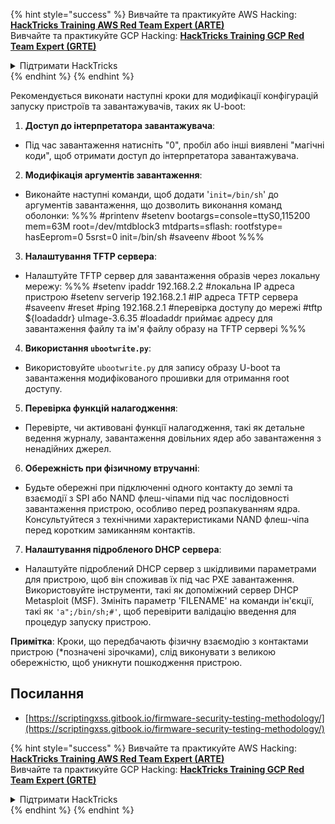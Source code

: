 {% hint style="success" %}
Вивчайте та практикуйте AWS Hacking:<img src="/.gitbook/assets/arte.png" alt="" data-size="line">[**HackTricks Training AWS Red Team Expert (ARTE)**](https://training.hacktricks.xyz/courses/arte)<img src="/.gitbook/assets/arte.png" alt="" data-size="line">\
Вивчайте та практикуйте GCP Hacking: <img src="/.gitbook/assets/grte.png" alt="" data-size="line">[**HackTricks Training GCP Red Team Expert (GRTE)**<img src="/.gitbook/assets/grte.png" alt="" data-size="line">](https://training.hacktricks.xyz/courses/grte)

<details>

<summary>Підтримати HackTricks</summary>

* Перевірте [**плани підписки**](https://github.com/sponsors/carlospolop)!
* **Приєднуйтесь до** 💬 [**групи Discord**](https://discord.gg/hRep4RUj7f) або [**групи Telegram**](https://t.me/peass) або **слідкуйте** за нами в **Twitter** 🐦 [**@hacktricks\_live**](https://twitter.com/hacktricks\_live)**.**
* **Діліться хакерськими трюками, надсилаючи PR до** [**HackTricks**](https://github.com/carlospolop/hacktricks) та [**HackTricks Cloud**](https://github.com/carlospolop/hacktricks-cloud) репозиторіїв на GitHub.

</details>
{% endhint %}
{% endhint %}

Рекомендується виконати наступні кроки для модифікації конфігурацій запуску пристроїв та завантажувачів, таких як U-boot:

1. **Доступ до інтерпретатора завантажувача**:
- Під час завантаження натисніть "0", пробіл або інші виявлені "магічні коди", щоб отримати доступ до інтерпретатора завантажувача.

2. **Модифікація аргументів завантаження**:
- Виконайте наступні команди, щоб додати '`init=/bin/sh`' до аргументів завантаження, що дозволить виконання команд оболонки:
%%%
#printenv
#setenv bootargs=console=ttyS0,115200 mem=63M root=/dev/mtdblock3 mtdparts=sflash:<partitiionInfo> rootfstype=<fstype> hasEeprom=0 5srst=0 init=/bin/sh
#saveenv
#boot
%%%

3. **Налаштування TFTP сервера**:
- Налаштуйте TFTP сервер для завантаження образів через локальну мережу:
%%%
#setenv ipaddr 192.168.2.2 #локальна IP адреса пристрою
#setenv serverip 192.168.2.1 #IP адреса TFTP сервера
#saveenv
#reset
#ping 192.168.2.1 #перевірка доступу до мережі
#tftp ${loadaddr} uImage-3.6.35 #loadaddr приймає адресу для завантаження файлу та ім'я файлу образу на TFTP сервері
%%%

4. **Використання `ubootwrite.py`**:
- Використовуйте `ubootwrite.py` для запису образу U-boot та завантаження модифікованого прошивки для отримання root доступу.

5. **Перевірка функцій налагодження**:
- Перевірте, чи активовані функції налагодження, такі як детальне ведення журналу, завантаження довільних ядер або завантаження з ненадійних джерел.

6. **Обережність при фізичному втручанні**:
- Будьте обережні при підключенні одного контакту до землі та взаємодії з SPI або NAND флеш-чіпами під час послідовності завантаження пристрою, особливо перед розпакуванням ядра. Консультуйтеся з технічними характеристиками NAND флеш-чіпа перед коротким замиканням контактів.

7. **Налаштування підробленого DHCP сервера**:
- Налаштуйте підроблений DHCP сервер з шкідливими параметрами для пристрою, щоб він споживав їх під час PXE завантаження. Використовуйте інструменти, такі як допоміжний сервер DHCP Metasploit (MSF). Змініть параметр 'FILENAME' на команди ін'єкції, такі як `'a";/bin/sh;#'`, щоб перевірити валідацію введення для процедур запуску пристрою.

**Примітка**: Кроки, що передбачають фізичну взаємодію з контактами пристрою (*позначені зірочками), слід виконувати з великою обережністю, щоб уникнути пошкодження пристрою.


## Посилання
* [https://scriptingxss.gitbook.io/firmware-security-testing-methodology/](https://scriptingxss.gitbook.io/firmware-security-testing-methodology/)

{% hint style="success" %}
Вивчайте та практикуйте AWS Hacking:<img src="/.gitbook/assets/arte.png" alt="" data-size="line">[**HackTricks Training AWS Red Team Expert (ARTE)**](https://training.hacktricks.xyz/courses/arte)<img src="/.gitbook/assets/arte.png" alt="" data-size="line">\
Вивчайте та практикуйте GCP Hacking: <img src="/.gitbook/assets/grte.png" alt="" data-size="line">[**HackTricks Training GCP Red Team Expert (GRTE)**<img src="/.gitbook/assets/grte.png" alt="" data-size="line">](https://training.hacktricks.xyz/courses/grte)

<details>

<summary>Підтримати HackTricks</summary>

* Перевірте [**плани підписки**](https://github.com/sponsors/carlospolop)!
* **Приєднуйтесь до** 💬 [**групи Discord**](https://discord.gg/hRep4RUj7f) або [**групи Telegram**](https://t.me/peass) або **слідкуйте** за нами в **Twitter** 🐦 [**@hacktricks\_live**](https://twitter.com/hacktricks\_live)**.**
* **Діліться хакерськими трюками, надсилаючи PR до** [**HackTricks**](https://github.com/carlospolop/hacktricks) та [**HackTricks Cloud**](https://github.com/carlospolop/hacktricks-cloud) репозиторіїв на GitHub.

</details>
{% endhint %}
</details>
{% endhint %}
